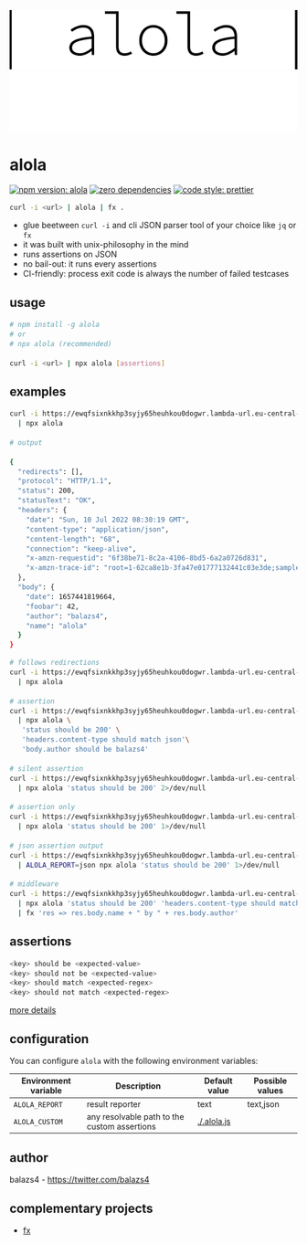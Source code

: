 <p align="center">
<img src=".logo-gh-light-mode-only.svg#gh-light-mode-only" alt="pipe alola pipe">
<img src=".logo-gh-dark-mode-only.svg#gh-dark-mode-only" alt="pipe alola pipe">
</p>

# alola

[![npm version: alola](https://img.shields.io/npm/v/alola?color=010101&logo=npm&style=for-the-badge)](https://www.npmjs.com/package/alola) [![zero dependencies](https://img.shields.io/badge/dependencies-zero-010101?logo=npm&style=for-the-badge)](https://www.npmjs.com/package/alola) [![code style: prettier](https://img.shields.io/badge/code_style-prettier-010101.svg?logo=prettier&style=for-the-badge)](https://github.com/prettier/prettier)

```sh
curl -i <url> | alola | fx .
```

- glue beetween `curl -i` and cli JSON parser tool of your choice like `jq` or `fx`
- it was built with unix-philosophy in the mind
- runs assertions on JSON
- no bail-out: it runs every assertions
- CI-friendly: process exit code is always the number of failed testcases

## usage

```bash
# npm install -g alola
# or
# npx alola (recommended)

curl -i <url> | npx alola [assertions]
```

## examples

```bash
curl -i https://ewqfsixnkkhp3syjy65heuhkou0dogwr.lambda-url.eu-central-1.on.aws/ \
  | npx alola

# output

{
  "redirects": [],
  "protocol": "HTTP/1.1",
  "status": 200,
  "statusText": "OK",
  "headers": {
    "date": "Sun, 10 Jul 2022 08:30:19 GMT",
    "content-type": "application/json",
    "content-length": "68",
    "connection": "keep-alive",
    "x-amzn-requestid": "6f38be71-8c2a-4106-8bd5-6a2a0726d831",
    "x-amzn-trace-id": "root=1-62ca8e1b-3fa47e01777132441c03e3de;sampled=0"
  },
  "body": {
    "date": 1657441819664,
    "foobar": 42,
    "author": "balazs4",
    "name": "alola"
  }
}
```

```sh
# follows redirections
curl -i https://ewqfsixnkkhp3syjy65heuhkou0dogwr.lambda-url.eu-central-1.on.aws/ --follow \
  | npx alola

# assertion
curl -i https://ewqfsixnkkhp3syjy65heuhkou0dogwr.lambda-url.eu-central-1.on.aws/ \
  | npx alola \
   'status should be 200' \
   'headers.content-type should match json'\
   'body.author should be balazs4'

# silent assertion
curl -i https://ewqfsixnkkhp3syjy65heuhkou0dogwr.lambda-url.eu-central-1.on.aws/ \
  | npx alola 'status should be 200' 2>/dev/null

# assertion only
curl -i https://ewqfsixnkkhp3syjy65heuhkou0dogwr.lambda-url.eu-central-1.on.aws/ \
  | npx alola 'status should be 200' 1>/dev/null

# json assertion output
curl -i https://ewqfsixnkkhp3syjy65heuhkou0dogwr.lambda-url.eu-central-1.on.aws/ \
  | ALOLA_REPORT=json npx alola 'status should be 200' 1>/dev/null

# middleware
curl -i https://ewqfsixnkkhp3syjy65heuhkou0dogwr.lambda-url.eu-central-1.on.aws/ \
  | npx alola 'status should be 200' 'headers.content-type should match json' \
  | fx 'res => res.body.name + " by " + res.body.author'
```

## assertions

```sh
<key> should be <expected-value>
<key> should not be <expected-value>
<key> should match <expected-regex>
<key> should not match <expected-regex>
```

[more details](./e2e.sh)

## configuration

You can configure `alola` with the following environment variables:

| Environment variable | Description                                  | Default value              | Possible values |
| -------------------- | -------------------------------------------- | -------------------------- | --------------- |
| `ALOLA_REPORT`       | result reporter                              | text                       | text,json       |
| `ALOLA_CUSTOM`       | any resolvable path to the custom assertions | [./.alola.js](./.alola.js) |                 |

## author

balazs4 - https://twitter.com/balazs4

## complementary projects

- [fx](https://github.com/antonmedv/fx)
